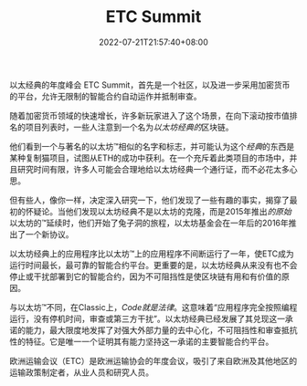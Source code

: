 ﻿---
weight: 
title: "ETC Summit"
description: "以太经典的年度峰会 ETC Summit，首先是一个社区，以及进一步采用加密货币的平台，允许无限制的智能合约自动运作并抵制审查"
date: 2022-07-21T21:57:40+08:00
lastmod: 2022-07-21T16:45:40+08:00
draft: false
authors: ["MineW"]
featuredImage: "etc-summit.jpg"
link: "https://ethereumclassic.org/"
tags: ["元宇宙社区","ETC Summit"]
categories: ["navigation"]
navigation: ["元宇宙社区"]
lightgallery: true
toc: true
pinned: false
recommend: false
recommend1: false
---
以太经典的年度峰会 ETC Summit，首先是一个社区，以及进一步采用加密货币的平台，允许无限制的智能合约自动运作并抵制审查。

随着加密货币领域的快速增长，许多新玩家进入了这个场景，在向下滚动按市值排名的项目列表时，一些人注意到一个名为*以太坊经典的*区块链。

他们看到一个与著名的以太坊™相似的名字和标志，并可能认为这个*经典*的东西是某种复制猫项目，试图从ETH的成功中获利。在一个充斥着此类项目的市场中，并且研究时间有限，许多人可能会合理地给以太坊经典一个通行证，而不必花太多心思。

但有些人，像你一样，决定深入研究一下，他们发现了一些有趣的事实，揭穿了最初的怀疑论。当他们发现以太坊经典不是以太坊的克隆，而是2015年推出*的原始*以太坊的™延续时，他们开始了兔子洞的旅程，以太坊基金会在一年后的2016年推出了一个新协议。

以太坊经典上的应用程序比以太坊™上的应用程序不间断运行了一年，使ETC成为运行时间最长，最可靠的智能合约平台。更重要的是，以太坊经典从来没有也不会停止或干扰部署到它的智能合约，因为不可阻挡性是使区块链有用和有价值的原因。

与以太坊™不同，在Classic上，*Code就是法律*。这意味着“应用程序完全按照编程运行，没有停机时间，审查或第三方干扰”。以太坊经典已经发展了其兑现这一承诺的能力，最大限度地发挥了对强大外部力量的去中心化，不可阻挡性和审查抵抗性的特征。它是唯一一个证明其有能力坚持这一承诺的主要智能合约平台。

‎欧洲运输会议（ETC）是‎‎欧洲运输协会的年度会议‎‎，吸引了来自欧洲及其他地区的运输政策制定者，从业人员和研究人员。‎‎